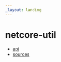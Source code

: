 ```yaml
---
_layout: landing
---
```


# netcore-util


- [api](api/SearchAThing.Util.yml)
- [sources](https://github.com/devel0/netcore-util)